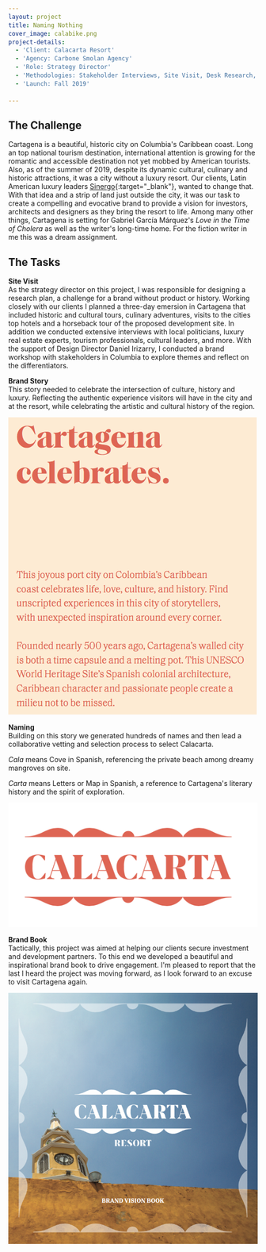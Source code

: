 ```yaml
---
layout: project
title: Naming Nothing
cover_image: calabike.png
project-details:
  - 'Client: Calacarta Resort'
  - 'Agency: Carbone Smolan Agency'
  - 'Role: Strategy Director'
  - 'Methodologies: Stakeholder Interviews, Site Visit, Desk Research, Competitive Audit, Workshop'
  - 'Launch: Fall 2019'

---
```

## The Challenge
Cartagena is a beautiful, historic city on Columbia's Caribbean coast. Long an top national tourism destination, international attention is growing for the romantic and accessible destination not yet mobbed by American tourists. Also, as of the summer of 2019, despite its dynamic cultural, culinary and historic attractions, it was a city without a luxury resort. Our clients, Latin American luxury leaders [Sinergo](http://sinergodevelopment.com/){:target="\_blank"}, wanted to change that. With that idea and a strip of land just outside the city, it was our task to create a compelling and evocative brand to provide a vision for investors, architects and designers as they bring the resort to life. Among many other things, Cartagena is setting for Gabriel García Márquez's _Love in the Time of Cholera_ as well as the writer's long-time home. For the fiction writer in me this was a dream assignment.

## The Tasks
**Site Visit**  
As the strategy director on this project, I was responsible for designing a research plan, a challenge for a brand without product or history. Working closely with our clients I planned a three-day emersion in Cartagena that included historic and cultural tours, culinary adventures, visits to the cities top hotels and a horseback tour of the proposed development site. In addition we conducted extensive interviews with local politicians, luxury real estate experts, tourism professionals, cultural leaders, and more. With the support of Design Director Daniel Irizarry, I conducted a brand workshop with stakeholders in Columbia to explore themes and reflect on the differentiators.

**Brand Story**  
This story needed to celebrate the intersection of culture, history and luxury. Reflecting the authentic experience visitors will have in the city and at the resort, while celebrating the artistic and cultural history of the region.

![image](/assets/images/calastory.png)

**Naming**  
Building on this story we generated hundreds of names and then lead a collaborative vetting and selection process to select Calacarta.  

_Cala_ means Cove in Spanish, referencing the private beach among dreamy mangroves on site.  

_Carta_ means Letters or Map in Spanish, a reference to Cartagena's literary history and the spirit of exploration.  

![image](/assets/images/Calalogo.png)

**Brand Book**  
Tactically, this project was aimed at helping our clients secure investment and development partners. To this end we developed a beautiful and inspirational brand book to drive engagement. I'm pleased to report that the last I heard the project was moving forward, as I look forward to an excuse to visit Cartagena again.

![image](/assets/images/Calabook.png)
